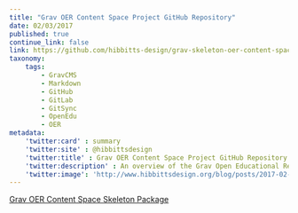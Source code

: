 ```yaml
---
title: "Grav OER Content Space Project GitHub Repository"
date: 02/03/2017
published: true
continue_link: false
link: https://github.com/hibbitts-design/grav-skeleton-oer-content-space
taxonomy:
    tags:
        - GravCMS
        - Markdown
        - GitHub
        - GitLab
        - GitSync
        - OpenEdu
        - OER
metadata:
    'twitter:card' : summary
    'twitter:site' : @hibbittsdesign
    'twitter:title' : Grav OER Content Space Project GitHub Repository
    'twitter:description' : An overview of the Grav Open Educational Resources (OER) Space skeleton package.
    'twitter:image': 'http://www.hibbittsdesign.org/blog/posts/2017-02-03-grav-oer-content-space-project-github-repo-linked-page/screenshot.jpg'
---
```


<a class="embedly-card" data-card-align="left" href="https://github.com/hibbitts-design/grav-skeleton-oer-content-space">Grav OER Content Space Skeleton Package</a>
<script async src="//cdn.embedly.com/widgets/platform.js" charset="UTF-8"></script>
